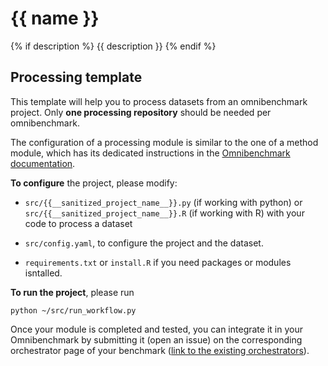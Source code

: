 # {{ name }}
{% if description %}
{{ description }}
{% endif %} 

## Processing template

This template will help you to process datasets from an omnibenchmark project. Only **one processing repository** should be needed per omnibenchmark. 

The configuration of a processing module is similar to the one of a method module, which has its dedicated instructions in the [Omnibenchmark documentation](https://omnibenchmark.readthedocs.io/en/latest/start/modules/02_method_module.html#).

**To configure** the project, please modify: 

- `src/{{__sanitized_project_name__}}.py` (if working with python) or 
`src/{{__sanitized_project_name__}}.R` (if working with R) with your code to process a dataset

- `src/config.yaml`, to configure the project and the dataset.

- `requirements.txt` or `install.R` if you need packages or modules isntalled. 

**To run the project**, please run

`python ~/src/run_workflow.py`

Once your module is completed and tested, you can integrate it in your Omnibenchmark by submitting it (open an issue) on the corresponding orchestrator page of your benchmark ([link to the existing orchestrators](https://omnibenchmark.pages.uzh.ch/omb-site/p/benchmarks/)). 